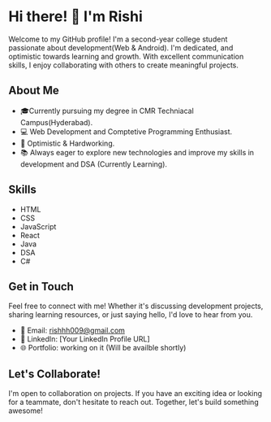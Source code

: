 # Hi there! 👋 I'm Rishi

Welcome to my GitHub profile! I'm a second-year college student passionate about development(Web & Android). I'm dedicated, and optimistic towards learning and growth. With excellent communication skills, I enjoy collaborating with others to create meaningful projects.

## About Me

- 🎓Currently pursuing my degree in CMR Techniacal Campus(Hyderabad).
- 💻 Web Development and Comptetive Programming Enthusiast.
- 🌟 Optimistic & Hardworking.
- 📚 Always eager to explore new technologies and improve my skills in development and DSA (Currently Learning).

## Skills

- HTML
- CSS
- JavaScript
- React
- Java
- DSA
- C#

## Get in Touch

Feel free to connect with me! Whether it's discussing development projects, sharing learning resources, or just saying hello, I'd love to hear from you.

- 📧 Email: rishhh009@gmail.com
- 💼 LinkedIn: [Your LinkedIn Profile URL]
- 🌐 Portfolio: working on it (Will be availble shortly)

## Let's Collaborate!

I'm open to collaboration on projects. If you have an exciting idea or looking for a teammate, don't hesitate to reach out. Together, let's build something awesome!
